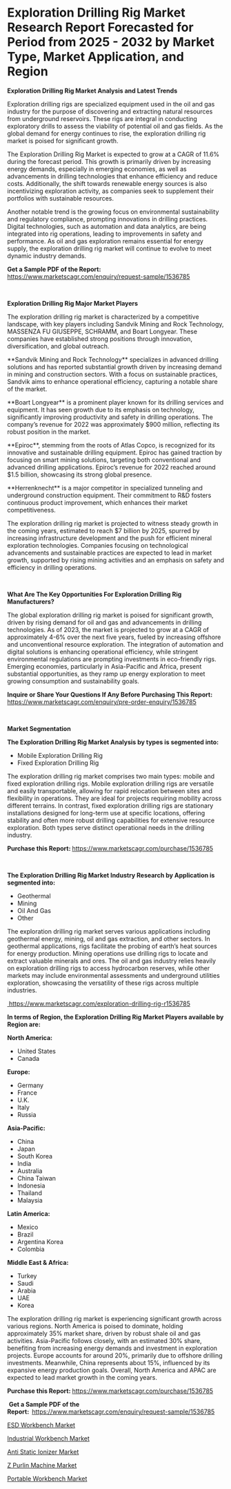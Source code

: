 <p><h1>Exploration Drilling Rig Market Research Report Forecasted for Period from 2025 -  2032 by Market Type, Market Application, and Region</h1></p><p><strong>Exploration Drilling Rig Market Analysis and Latest Trends</strong></p>
<p><p>Exploration drilling rigs are specialized equipment used in the oil and gas industry for the purpose of discovering and extracting natural resources from underground reservoirs. These rigs are integral in conducting exploratory drills to assess the viability of potential oil and gas fields. As the global demand for energy continues to rise, the exploration drilling rig market is poised for significant growth.</p><p>The Exploration Drilling Rig Market is expected to grow at a CAGR of 11.6% during the forecast period. This growth is primarily driven by increasing energy demands, especially in emerging economies, as well as advancements in drilling technologies that enhance efficiency and reduce costs. Additionally, the shift towards renewable energy sources is also incentivizing exploration activity, as companies seek to supplement their portfolios with sustainable resources.</p><p>Another notable trend is the growing focus on environmental sustainability and regulatory compliance, prompting innovations in drilling practices. Digital technologies, such as automation and data analytics, are being integrated into rig operations, leading to improvements in safety and performance. As oil and gas exploration remains essential for energy supply, the exploration drilling rig market will continue to evolve to meet dynamic industry demands.</p></p>
<p><strong>Get a Sample PDF of the Report:&nbsp;</strong> <a href="https://www.marketscagr.com/enquiry/request-sample/1536785?utm_campaign=1836&utm_medium=2&utm_source=Github&utm_content=ia&utm_term=11042025&utm_id=exploration-drilling-rig">https://www.marketscagr.com/enquiry/request-sample/1536785</a></p>
<p>&nbsp;</p>
<p><strong>Exploration Drilling Rig Major Market Players</strong></p>
<p><p>The exploration drilling rig market is characterized by a competitive landscape, with key players including Sandvik Mining and Rock Technology, MASSENZA FU GIUSEPPE, SCHRAMM, and Boart Longyear. These companies have established strong positions through innovation, diversification, and global outreach.</p><p>**Sandvik Mining and Rock Technology** specializes in advanced drilling solutions and has reported substantial growth driven by increasing demand in mining and construction sectors. With a focus on sustainable practices, Sandvik aims to enhance operational efficiency, capturing a notable share of the market.</p><p>**Boart Longyear** is a prominent player known for its drilling services and equipment. It has seen growth due to its emphasis on technology, significantly improving productivity and safety in drilling operations. The company’s revenue for 2022 was approximately $900 million, reflecting its robust position in the market.</p><p>**Epiroc**, stemming from the roots of Atlas Copco, is recognized for its innovative and sustainable drilling equipment. Epiroc has gained traction by focusing on smart mining solutions, targeting both conventional and advanced drilling applications. Epiroc’s revenue for 2022 reached around $1.5 billion, showcasing its strong global presence.</p><p>**Herrenknecht** is a major competitor in specialized tunneling and underground construction equipment. Their commitment to R&D fosters continuous product improvement, which enhances their market competitiveness.</p><p>The exploration drilling rig market is projected to witness steady growth in the coming years, estimated to reach $7 billion by 2025, spurred by increasing infrastructure development and the push for efficient mineral exploration technologies. Companies focusing on technological advancements and sustainable practices are expected to lead in market growth, supported by rising mining activities and an emphasis on safety and efficiency in drilling operations.</p></p>
<p>&nbsp;</p>
<p><strong>What Are The Key Opportunities For Exploration Drilling Rig Manufacturers?</strong></p>
<p><p>The global exploration drilling rig market is poised for significant growth, driven by rising demand for oil and gas and advancements in drilling technologies. As of 2023, the market is projected to grow at a CAGR of approximately 4-6% over the next five years, fueled by increasing offshore and unconventional resource exploration. The integration of automation and digital solutions is enhancing operational efficiency, while stringent environmental regulations are prompting investments in eco-friendly rigs. Emerging economies, particularly in Asia-Pacific and Africa, present substantial opportunities, as they ramp up energy exploration to meet growing consumption and sustainability goals.</p></p>
<p><strong>Inquire or Share Your Questions If Any Before Purchasing This Report:</strong> <a href="https://www.marketscagr.com/enquiry/pre-order-enquiry/1536785?utm_campaign=1836&utm_medium=2&utm_source=Github&utm_content=ia&utm_term=11042025&utm_id=exploration-drilling-rig">https://www.marketscagr.com/enquiry/pre-order-enquiry/1536785</a></p>
<p>&nbsp;</p>
<p><strong>Market Segmentation</strong></p>
<p><strong>The Exploration Drilling Rig Market Analysis by types is segmented into:</strong></p>
<p><ul><li>Mobile Exploration Drilling Rig</li><li>Fixed Exploration Drilling Rig</li></ul></p>
<p><p>The exploration drilling rig market comprises two main types: mobile and fixed exploration drilling rigs. Mobile exploration drilling rigs are versatile and easily transportable, allowing for rapid relocation between sites and flexibility in operations. They are ideal for projects requiring mobility across different terrains. In contrast, fixed exploration drilling rigs are stationary installations designed for long-term use at specific locations, offering stability and often more robust drilling capabilities for extensive resource exploration. Both types serve distinct operational needs in the drilling industry.</p></p>
<p><strong>Purchase this Report:&nbsp;</strong><a href="https://www.marketscagr.com/purchase/1536785?utm_campaign=1836&utm_medium=2&utm_source=Github&utm_content=ia&utm_term=11042025&utm_id=exploration-drilling-rig">https://www.marketscagr.com/purchase/1536785</a></p>
<p>&nbsp;</p>
<p><strong>The Exploration Drilling Rig Market Industry Research by Application is segmented into:</strong></p>
<p><ul><li>Geothermal</li><li>Mining</li><li>Oil And Gas</li><li>Other</li></ul></p>
<p><p>The exploration drilling rig market serves various applications including geothermal energy, mining, oil and gas extraction, and other sectors. In geothermal applications, rigs facilitate the probing of earth’s heat sources for energy production. Mining operations use drilling rigs to locate and extract valuable minerals and ores. The oil and gas industry relies heavily on exploration drilling rigs to access hydrocarbon reserves, while other markets may include environmental assessments and underground utilities exploration, showcasing the versatility of these rigs across multiple industries.</p></p>
<p><a href="https://www.marketscagr.com/exploration-drilling-rig-r1536785?utm_campaign=1836&utm_medium=2&utm_source=Github&utm_content=ia&utm_term=11042025&utm_id=exploration-drilling-rig">&nbsp;https://www.marketscagr.com/exploration-drilling-rig-r1536785</a></p>
<p><strong>In terms of Region, the Exploration Drilling Rig Market Players available by Region are:</strong></p>
<p>
    <p> <strong> North America: </strong>
        <ul>
            <li>United States</li>
            <li>Canada</li>
        </ul>
        </p> 
    <p> <strong> Europe: </strong>
        <ul>
            <li>Germany</li>
            <li>France</li>
            <li>U.K.</li>
            <li>Italy</li>
            <li>Russia</li>
        </ul>
        </p> 
    <p> <strong> Asia-Pacific: </strong>
        <ul>
            <li>China</li>
            <li>Japan</li>
            <li>South Korea</li>
            <li>India</li>
            <li>Australia</li>
            <li>China Taiwan</li>
            <li>Indonesia</li>
            <li>Thailand</li>
            <li>Malaysia</li>
        </ul>
        </p> 
    <p> <strong> Latin America: </strong>
        <ul>
            <li>Mexico</li>
            <li>Brazil</li>
            <li>Argentina Korea</li>
            <li>Colombia</li>
        </ul>
        </p> 
    <p> <strong> Middle East & Africa: </strong>
        <ul>
            <li>Turkey</li>
            <li>Saudi</li>
            <li>Arabia</li>
            <li>UAE</li>
            <li>Korea</li>
        </ul>
    </p>
    </p>
<p><p>The exploration drilling rig market is experiencing significant growth across various regions. North America is poised to dominate, holding approximately 35% market share, driven by robust shale oil and gas activities. Asia-Pacific follows closely, with an estimated 30% share, benefiting from increasing energy demands and investment in exploration projects. Europe accounts for around 20%, primarily due to offshore drilling investments. Meanwhile, China represents about 15%, influenced by its expansive energy production goals. Overall, North America and APAC are expected to lead market growth in the coming years.</p></p>
<p><strong>Purchase this Report: </strong><a href="https://www.marketscagr.com/purchase/1536785?utm_campaign=1836&utm_medium=2&utm_source=Github&utm_content=ia&utm_term=11042025&utm_id=exploration-drilling-rig">https://www.marketscagr.com/purchase/1536785</a></p>
<p>&nbsp;<strong>Get a Sample PDF of the Report:&nbsp;&nbsp;</strong><a href="https://www.marketscagr.com/enquiry/request-sample/1536785?utm_campaign=1836&utm_medium=2&utm_source=Github&utm_content=ia&utm_term=11042025&utm_id=exploration-drilling-rig">https://www.marketscagr.com/enquiry/request-sample/1536785</a></p>
<p><strong></strong></p>
<p><p><a href="https://github.com/resiebustin/Market-Research-Report-List-1/blob/main/esd-workbench-market.md?utm_campaign=1836&utm_medium=2&utm_source=Github&utm_content=ia&utm_term=11042025&utm_id=exploration-drilling-rig">ESD Workbench Market</a></p><p><a href="https://github.com/safatabhee/Market-Research-Report-List-1/blob/main/industrial-workbench-market.md?utm_campaign=1836&utm_medium=2&utm_source=Github&utm_content=ia&utm_term=11042025&utm_id=exploration-drilling-rig">Industrial Workbench Market</a></p><p><a href="https://github.com/dubelsuehsik/Market-Research-Report-List-1/blob/main/anti-static-ionizer-market.md?utm_campaign=1836&utm_medium=2&utm_source=Github&utm_content=ia&utm_term=11042025&utm_id=exploration-drilling-rig">Anti Static Ionizer Market</a></p><p><a href="https://github.com/sivyerloucks/Market-Research-Report-List-1/blob/main/z-purlin-machine-market.md?utm_campaign=1836&utm_medium=2&utm_source=Github&utm_content=ia&utm_term=11042025&utm_id=exploration-drilling-rig">Z Purlin Machine Market</a></p><p><a href="https://github.com/rndwazeri/Market-Research-Report-List-1/blob/main/portable-workbench-market.md?utm_campaign=1836&utm_medium=2&utm_source=Github&utm_content=ia&utm_term=11042025&utm_id=exploration-drilling-rig">Portable Workbench Market</a></p></p>
